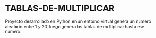 # TABLAS-DE-MULTIPLICAR
Proyecto desarrollado en Python en un entorno virtual  genera un numero aleatorio entre 1 y 20, luego genera las tablas de multiplicar hasta ese número.
